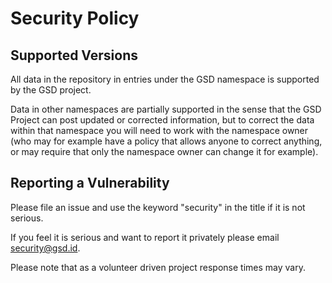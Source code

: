 # Security Policy

## Supported Versions

All data in the repository in entries under the GSD namespace is supported by the GSD project.

Data in other namespaces are partially supported in the sense that the GSD Project can post updated or corrected information, but to correct the data within that namespace you will need to work with the namespace owner (who may for example have a policy that allows anyone to correct anything, or may require that only the namespace owner can change it for example).

## Reporting a Vulnerability

Please file an issue and use the keyword "security" in the title if it is not serious.

If you feel it is serious and want to report it privately please email security@gsd.id.

Please note that as a volunteer driven project response times may vary.
